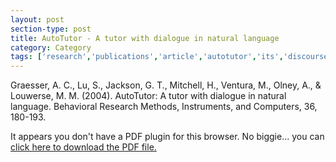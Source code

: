 ```yaml
---
layout: post
section-type: post
title: AutoTutor - A tutor with dialogue in natural language
category: Category
tags: ['research','publications','article','autotutor','its','discourse','nlp','semantics','agents','education-research']
---
```

Graesser, A. C., Lu, S., Jackson, G. T., Mitchell, H., Ventura, M., Olney, A., & Louwerse, M. M. (2004). AutoTutor: A tutor with dialogue in natural language. Behavioral Research Methods, Instruments, and Computers, 36, 180-193. 

<object data="https://blogs.memphis.edu/aolney/files/2019/10/AutoTutor-A-tutor-with-dialogue-in-natural-language.pdf" type="application/pdf" width="100%" height="600px">
 
  <p>It appears you don't have a PDF plugin for this browser.
  No biggie... you can <a href="https://blogs.memphis.edu/aolney/files/2019/10/AutoTutor-A-tutor-with-dialogue-in-natural-language.pdf">click here to
  download the PDF file.</a></p>
  
</object>
